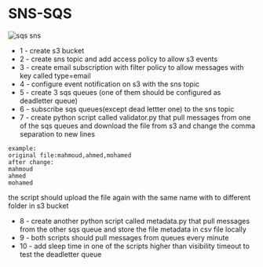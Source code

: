 # SNS-SQS

![sqs sns](https://user-images.githubusercontent.com/28235504/212331414-5c6615ab-2366-415a-8b8e-8567118160ab.jpg)

- 1 - create s3 bucket
- 2 - create sns topic and add access policy to allow s3 events
- 3 - create email subscription with filter policy to allow messages with key called type=email
- 4 - configure event notification on s3 with the sns topic
- 5 - create 3 sqs queues (one of them should be configured as deadletter queue)
- 6 - subscribe sqs queues(except dead lettter one) to the sns topic
- 7 - create python script called validator.py that pull messages from one of the sqs queues and download the file from s3 and change the comma separation to new lines<br>
```
example:
original file:mahmoud,ahmed,mohamed
after change:
mahmoud
ahmed
mohamed
```

the script should upload the file again with the same name with  to different folder in s3 bucket
- 8 - create another python script called metadata.py that pull messages from the other sqs queue and store the file metadata in csv file locally
- 9 - both scripts should pull messages from queues every minute
- 10 - add sleep time in one of the scripts higher than visibility timeout to test the deadletter queue
